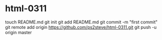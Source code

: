 html-0311
=========
touch README.md
git init
git add README.md
git commit -m "first commit"
git remote add origin https://github.com/ps2steve/html-0311.git
git push -u origin master
